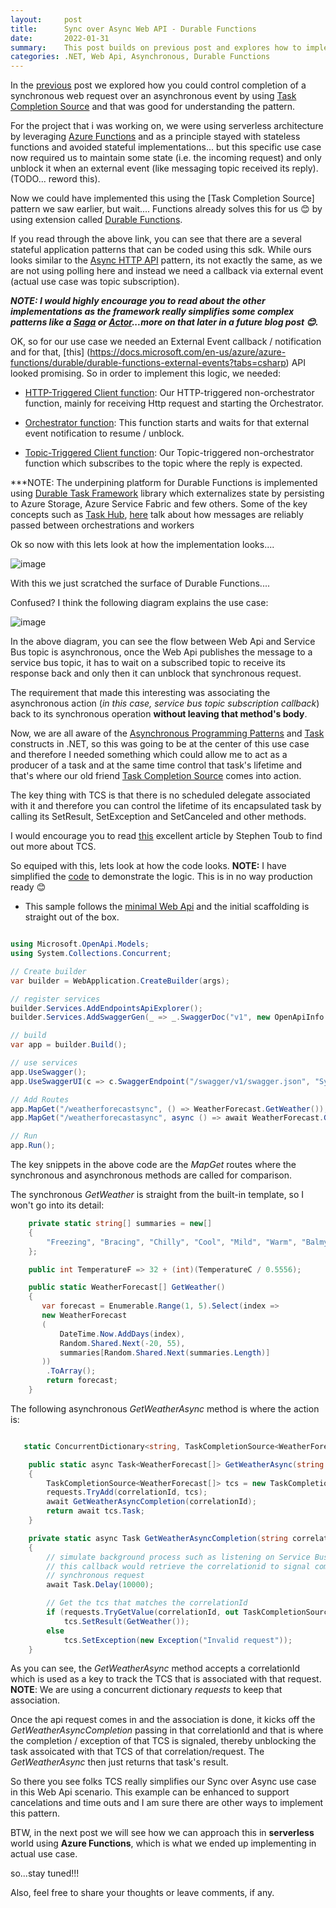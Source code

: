 ```yaml
---
layout:     post
title:      Sync over Async Web API - Durable Functions
date:       2022-01-31
summary:    This post builds on previous post and explores how to implement same logic via Durable Functions.
categories: .NET, Web Api, Asynchronous, Durable Functions 
---
```


In the [previous]({{site.url}}/Sync-over-Async-WebApi) post we explored how you could control completion of a synchronous web request over an asynchronous event by using [Task Completion Source]((https://docs.microsoft.com/en-us/dotnet/api/system.threading.tasks.taskcompletionsource?view=net-6.0)) and that was good for understanding the pattern. 

For the project that i was working on, we were using serverless architecture by leveraging [Azure Functions](https://azure.microsoft.com/en-us/services/functions/#features) and as a principle stayed with stateless functions and avoided stateful implementations... but this specific use case now required us to maintain some state (i.e. the incoming request) and only unblock it when an external event (like messaging topic received its reply). (TODO... reword this). 

Now we could have implemented this using the [Task Completion Source] pattern we saw earlier, but wait.... Functions already solves this for us 😊 by using extension called [Durable Functions](https://docs.microsoft.com/en-us/azure/azure-functions/durable/durable-functions-overview?tabs=csharp). 

If you read through the above link, you can see that there are a several stateful application patterns that can be coded using this sdk. While ours looks similar to the [Async HTTP API](https://docs.microsoft.com/en-us/azure/azure-functions/durable/durable-functions-overview?tabs=csharp#async-http) pattern, its not exactly the same, as we are not using polling here and instead we need a callback via external event (actual use case was topic subscription). 

***NOTE: I would highly encourage you to read about the other implementations as the framework really simplifies some complex patterns like a [Saga](https://microservices.io/patterns/data/saga.html) or [Actor](https://en.wikipedia.org/wiki/Actor_model)...more on that later in a future blog post 😊.***


OK, so for our use case we needed an External Event callback / notification and for that, [this] (https://docs.microsoft.com/en-us/azure/azure-functions/durable/durable-functions-external-events?tabs=csharp) API looked promising. So in order to implement this logic, we needed:

- [HTTP-Triggered Client function](https://docs.microsoft.com/en-us/azure/azure-functions/durable/durable-functions-types-features-overview#client-functions): Our HTTP-triggered  non-orchestrator function, mainly for receiving Http request and starting the Orchestrator.

- [Orchestrator function](https://docs.microsoft.com/en-us/azure/azure-functions/durable/durable-functions-types-features-overview#orchestrator-functions): This function starts and waits for that external event notification to resume / unblock.  

- [Topic-Triggered Client function](https://docs.microsoft.com/en-us/azure/azure-functions/durable/durable-functions-types-features-overview#client-functions): Our Topic-triggered non-orchestrator function which subscribes to the topic where the reply is expected.

***NOTE: The underpining platform for Durable Functions is implemented using [Durable Task Framework](https://github.com/Azure/durabletask) library which externalizes state by persisting to Azure Storage, Azure Service Fabric and few others. Some of the key concepts such as [Task Hub](https://docs.microsoft.com/en-us/azure/azure-functions/durable/durable-functions-task-hubs?tabs=csharp),  [here](https://github.com/Azure/durabletask/wiki/Core-Concepts) talk about how messages are reliably passed between orchestrations and workers


Ok so now with this lets look at how the implementation looks....

![image]({{site.url}}/images/sync-async-df.png)

With this we just scratched the surface of Durable Functions....



Confused? I think the following diagram explains the use case:

![image]({{site.url}}/images/sync-async.png)


In the above diagram, you can see the flow between Web Api and Service Bus topic is asynchronous, once the Web Api publishes the message to a service bus topic, it has to wait on a subscribed topic to receive its response back and only then it can unblock that synchronous request.  


The requirement that made this interesting was associating the asynchronous action (*in this case, service bus topic subscription callback*) back to its synchronous operation **without leaving that method's body**.


Now, we are all aware of the [Asynchronous Programming Patterns](https://docs.microsoft.com/en-us/dotnet/standard/asynchronous-programming-patterns/) and [Task](https://docs.microsoft.com/en-us/dotnet/api/system.threading.tasks.task?view=net-6.0) constructs in .NET, so this was going to be at the center of this use case and therefore I needed something which could allow me to act as a producer of a task and at the same time control that task's lifetime and that's where our old friend [Task Completion Source](https://docs.microsoft.com/en-us/dotnet/api/system.threading.tasks.taskcompletionsource?view=net-6.0) comes into action.


The key thing with TCS is that there is no scheduled delegate associated with it and therefore you can control the lifetime of its encapsulated task by calling its SetResult, SetException and SetCanceled and other methods. 


I would encourage you to read [this](https://devblogs.microsoft.com/pfxteam/the-nature-of-taskcompletionsourcetresult/) excellent article by Stephen Toub to find out more about TCS. 


So equiped with this, lets look at how the code looks. **NOTE:** I have simplified the [code](https://github.com/AdiThakker/SyncOverAsync) to demonstrate the logic. This is in no way production ready 😊


- This sample follows the [minimal Web Api](https://docs.microsoft.com/en-us/aspnet/core/fundamentals/minimal-apis?view=aspnetcore-6.0) and the initial scaffolding is straight out of the box. 

~~~csharp

using Microsoft.OpenApi.Models;
using System.Collections.Concurrent;

// Create builder
var builder = WebApplication.CreateBuilder(args);

// register services
builder.Services.AddEndpointsApiExplorer();
builder.Services.AddSwaggerGen(_ => _.SwaggerDoc("v1", new OpenApiInfo { Title = "Sync Over Async API", Description = "Example showing use of TCS to control task completion", Version = "v1" }));

// build
var app = builder.Build();

// use services
app.UseSwagger();
app.UseSwaggerUI(c => c.SwaggerEndpoint("/swagger/v1/swagger.json", "Sync Over Async API V1"));

// Add Routes
app.MapGet("/weatherforecastsync", () => WeatherForecast.GetWeather());
app.MapGet("/weatherforecastasync", async () => await WeatherForecast.GetWeatherAsync(Random.Shared.Next(int.MaxValue).ToString()));

// Run
app.Run();

~~~

The key snippets in the above code are the *MapGet* routes where the synchronous and asynchronous methods are called for comparison.

The synchronous *GetWeather* is straight from the built-in template, so I won't go into its detail:

~~~csharp
    private static string[] summaries = new[]
    {
        "Freezing", "Bracing", "Chilly", "Cool", "Mild", "Warm", "Balmy", "Hot", "Sweltering", "Scorching"
    };

    public int TemperatureF => 32 + (int)(TemperatureC / 0.5556);

    public static WeatherForecast[] GetWeather()
    {
       var forecast = Enumerable.Range(1, 5).Select(index =>
       new WeatherForecast
       (
           DateTime.Now.AddDays(index),
           Random.Shared.Next(-20, 55),
           summaries[Random.Shared.Next(summaries.Length)]
       ))
        .ToArray();
        return forecast;
    }
~~~

The following asynchronous *GetWeatherAsync* method is where the action is:

~~~csharp

   static ConcurrentDictionary<string, TaskCompletionSource<WeatherForecast[]>> requests = new ConcurrentDictionary<string, TaskCompletionSource<WeatherForecast[]>>();

    public static async Task<WeatherForecast[]> GetWeatherAsync(string correlationId)
    {
        TaskCompletionSource<WeatherForecast[]> tcs = new TaskCompletionSource<WeatherForecast[]>(correlationId);
        requests.TryAdd(correlationId, tcs);
        await GetWeatherAsyncCompletion(correlationId);
        return await tcs.Task;
    }

    private static async Task GetWeatherAsyncCompletion(string correlationId)
    {
        // simulate background process such as listening on Service Bus topic / external call back, etc.
        // this callback would retrieve the correlationid to signal completion of asynchronous task associated to the 
        // synchronous request
        await Task.Delay(10000);

        // Get the tcs that matches the correlationId
        if (requests.TryGetValue(correlationId, out TaskCompletionSource<WeatherForecast[]> tcs))
            tcs.SetResult(GetWeather());
        else
            tcs.SetException(new Exception("Invalid request"));
    }

~~~

As you can see, the *GetWeatherAsync* method accepts a correlationId which is used as a key to track the TCS that is associated with that request. **NOTE**: We are using a concurrent dictionary *requests* to keep that association.

Once the api request comes in and the association is done, it kicks off the *GetWeatherAsyncCompletion* passing in that correlationId and that is where the completion / exception of that TCS is signaled, thereby unblocking the task assoicated with that TCS of that correlation/request. The *GetWeatherAsync* then just returns that task's result. 

So there you see folks TCS really simplifies our Sync over Async use case in this Web Api scenario. This example can be enhanced to support cancelations and  time outs and I am sure there are other ways to implement this pattern. 

BTW, in the next post we will see how we can approach this in **serverless** world using **Azure Functions**, which is what we ended up implementing in actual use case.

so...stay tuned!!!

Also, feel free to share your thoughts or leave comments, if any.



